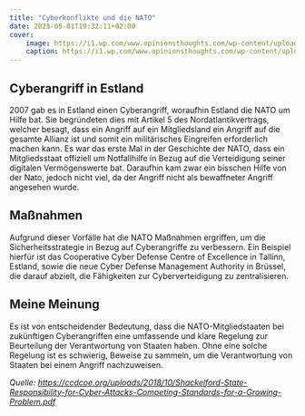 ```yaml
---
title: "Cyberkonflikte und die NATO"
date: 2023-05-01T19:32:11+02:00
cover:
    image: https://i1.wp.com/www.opinionsthoughts.com/wp-content/uploads/2017/02/NATO-Seal_large.jpg?fit=1000%2C667&ssl=1
    caption: https://i1.wp.com/www.opinionsthoughts.com/wp-content/uploads/2017/02/NATO-Seal_large.jpg?fit=1000%2C667&ssl=1
---
```

Cyberangriff in Estland
-----------------------
2007 gab es in Estland einen Cyberangriff, woraufhin Estland die NATO um Hilfe bat. Sie begründeten dies mit Artikel 5 des Nordatlantikvertrags, welcher besagt, dass ein Angriff auf ein Mitgliedsland ein Angriff auf die gesamte Allianz ist und somit ein militärisches Eingreifen erforderlich machen kann. Es war das erste Mal in der Geschichte der NATO, dass ein Mitgliedsstaat offiziell um Notfallhilfe in Bezug auf die Verteidigung seiner digitalen Vermögenswerte bat. Daraufhin kam zwar ein bisschen Hilfe von der Nato, jedoch nicht viel, da der Angriff nicht als bewaffneter Angriff angesehen wurde.

Maßnahmen
---------

Aufgrund dieser Vorfälle hat die NATO Maßnahmen ergriffen, um die Sicherheitsstrategie in Bezug auf Cyberangriffe zu verbessern. Ein Beispiel hierfür ist das Cooperative Cyber Defense Centre of Excellence in Tallinn, Estland, sowie die neue Cyber Defense Management Authority in Brüssel, die darauf abzielt, die Fähigkeiten zur Cyberverteidigung zu zentralisieren.


Meine Meinung
-------------

Es ist von entscheidender Bedeutung, dass die NATO-Mitgliedstaaten bei zukünftigen Cyberangriffen eine umfassende und klare Regelung zur Beurteilung der Verantwortung von Staaten haben. Ohne eine solche Regelung ist es schwierig, Beweise zu sammeln, um die Verantwortung von Staaten bei einem Angriff nachzuweisen.

*Quelle: https://ccdcoe.org/uploads/2018/10/Shackelford-State-Responsibility-for-Cyber-Attacks-Competing-Standards-for-a-Growing-Problem.pdf*
